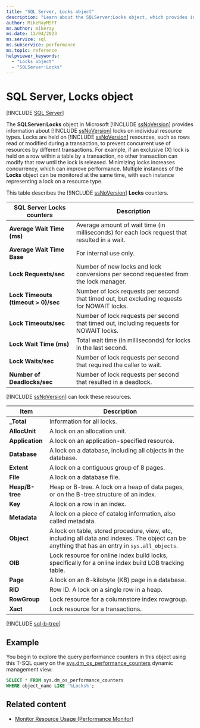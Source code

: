 ```yaml
---
title: "SQL Server, Locks object"
description: "Learn about the SQLServer:Locks object, which provides information about SQL Server locks on individual resource types."
author: MikeRayMSFT
ms.author: mikeray
ms.date: 12/04/2023
ms.service: sql
ms.subservice: performance
ms.topic: reference
helpviewer_keywords:
  - "Locks object"
  - "SQLServer:Locks"
---
```

# SQL Server, Locks object
 [!INCLUDE [SQL Server](../../includes/applies-to-version/sqlserver.md)]

  The **SQLServer:Locks** object in Microsoft [!INCLUDE [ssNoVersion](../../includes/ssnoversion-md.md)] provides information about [!INCLUDE [ssNoVersion](../../includes/ssnoversion-md.md)] locks on individual resource types. Locks are held on [!INCLUDE [ssNoVersion](../../includes/ssnoversion-md.md)] resources, such as rows read or modified during a transaction, to prevent concurrent use of resources by different transactions. For example, if an exclusive (X) lock is held on a row within a table by a transaction, no other transaction can modify that row until the lock is released. Minimizing locks increases concurrency, which can improve performance. Multiple instances of the **Locks** object can be monitored at the same time, with each instance representing a lock on a resource type.  
  
 This table describes the [!INCLUDE [ssNoVersion](../../includes/ssnoversion-md.md)] **Locks** counters.  
  
|SQL Server Locks counters|Description|  
|-------------------------------|-----------------|  
|**Average Wait Time (ms)**|Average amount of wait time (in milliseconds) for each lock request that resulted in a wait.|  
|**Average Wait Time Base**|For internal use only.|
|**Lock Requests/sec**|Number of new locks and lock conversions per second requested from the lock manager.|  
|**Lock Timeouts (timeout > 0)/sec**|Number of lock requests per second that timed out, but excluding requests for NOWAIT locks.|  
|**Lock Timeouts/sec**|Number of lock requests per second that timed out, including requests for NOWAIT locks.|  
|**Lock Wait Time (ms)**|Total wait time (in milliseconds) for locks in the last second.|  
|**Lock Waits/sec**|Number of lock requests per second that required the caller to wait.|  
|**Number of Deadlocks/sec**|Number of lock requests per second that resulted in a deadlock.|  
  
 [!INCLUDE [ssNoVersion](../../includes/ssnoversion-md.md)] can lock these resources.  
  
|Item|Description|  
|----------|-----------------|  
|**_Total**|Information for all locks.|  
|**AllocUnit**|A lock on an allocation unit.|  
|**Application**|A lock on an application-specified resource.|  
|**Database**|A lock on a database, including all objects in the database.|  
|**Extent**|A lock on a contiguous group of 8 pages.|  
|**File**|A lock on a database file.|  
|**Heap/B-tree**|Heap or B-tree. A lock on a heap of data pages, or on the B-tree structure of an index.|  
|**Key**|A lock on a row in an index.|  
|**Metadata**|A lock on a piece of catalog information, also called metadata.|  
|**Object**|A lock on table, stored procedure, view, etc, including all data and indexes. The object can be anything that has an entry in `sys.all_objects`.|  
|**OIB**|Lock resource for online index build locks, specifically for a online index build LOB tracking table.|
|**Page**|A lock on an 8-kilobyte (KB) page in a database.|  
|**RID**|Row ID. A lock on a single row in a heap.|  
|**RowGroup**|Lock resource for a columnstore index rowgroup.|
|**Xact**|Lock resource for a transactions.|

[!INCLUDE [sql-b-tree](../../includes/sql-b-tree.md)]

## Example

You begin to explore the query performance counters in this object using this T-SQL query on the [sys.dm_os_performance_counters](../system-dynamic-management-views/sys-dm-os-performance-counters-transact-sql.md) dynamic management view:

```sql
SELECT * FROM sys.dm_os_performance_counters
WHERE object_name LIKE '%Locks%';
```  

## Related content

- [Monitor Resource Usage (Performance Monitor)](monitor-resource-usage-system-monitor.md)
